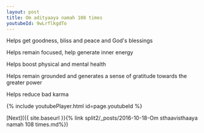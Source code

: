 ```yaml
---
layout: post
title: Om adityaaya namah 108 times
youtubeId: 9wLrflkgdTo
---
```

 
 
Helps get goodness, bliss and peace and God's blessings
 
Helps remain focused, help generate inner energy 
 
Helps boost physical and mental health 
 
Helps remain grounded and generates a sense of gratitude towards the greater power 
 
Helps reduce bad karma
 
 
 
 


{% include youtubePlayer.html id=page.youtubeId %}
 
[Next]({{ site.baseurl }}{% link  split2/_posts/2016-10-18-Om sthaavisthaaya namah 108 times.md%})
 
